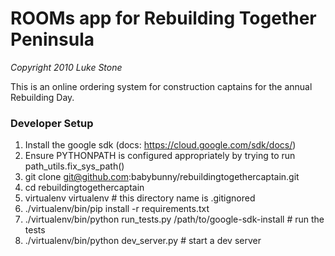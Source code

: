 # ROOMs app for Rebuilding Together Peninsula

*Copyright 2010 Luke Stone*

This is an online ordering system for construction captains for the
annual Rebuilding Day.

### Developer Setup
1. Install the google sdk (docs: https://cloud.google.com/sdk/docs/)
1. Ensure PYTHONPATH is configured appropriately by trying to run path_utils.fix_sys_path()
1. git clone git@github.com:babybunny/rebuildingtogethercaptain.git
1. cd rebuildingtogethercaptain
1. virtualenv virtualenv  # this directory name is .gitignored
1. ./virtualenv/bin/pip install -r requirements.txt
1. ./virtualenv/bin/python run_tests.py /path/to/google-sdk-install  # run the tests
1. ./virtualenv/bin/python dev_server.py  # start a dev server
